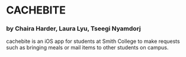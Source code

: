 # CACHEBITE

### by Chaira Harder, Laura Lyu, Tseegi Nyamdorj


cachebite is an iOS app for students at Smith College to make requests such as bringing meals or mail items to other students on campus.
